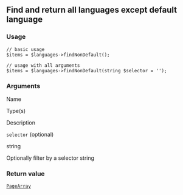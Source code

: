 Find and return all languages except default language
-----------------------------------------------------

### Usage

    // basic usage
    $items = $languages->findNonDefault();
    
    // usage with all arguments
    $items = $languages->findNonDefault(string $selector = '');

### Arguments

Name

Type(s)

Description

`selector` (optional)

string

Optionally filter by a selector string

### Return value

[`PageArray`](/api/ref/page-array/)


